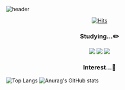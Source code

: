 ![header](https://capsule-render.vercel.app/api?type=transparent&text=welcome!&color=black)


<div align=center>
 
[![Hits](https://hits.seeyoufarm.com/api/count/incr/badge.svg?url=https%3A%2F%2Fgithub.com%2Fcllapsh&count_bg=%23000000&title_bg=%23000000&icon=github.svg&icon_color=%23FFFFFF&title=hits%21&edge_flat=false)](https://hits.seeyoufarm.com)

</div>

<div align=center>
<h3>
 Studying...✏️
</h3>
</div>

<div align=center>
<img src="https://img.shields.io/badge/C-skyblue?style=flat&logo=C&logoColor=A8B9CC"/> <img src="https://img.shields.io/badge/c++-blue?style=flat&logo=cplusplus&logoColor=00599C"/> <img src="https://img.shields.io/badge/python-white?style=flat&logo=python&logoColor=3776AB"/>
</div>

<div align=center>
<h3>
 Interest...💖
 
</h3>
</div>



![Top Langs](https://github-readme-stats.vercel.app/api/top-langs/?username=cllapsh&layout=compact) ![Anurag's GitHub stats](https://github-readme-stats.vercel.app/api?username=cllapsh&show_icons=true&theme=transparent)
